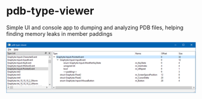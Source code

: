 # pdb-type-viewer

Simple UI and console app to dumping and analyzing PDB files, helping finding memory leaks in member paddings

[![screenshot](docs/app.png)](docs/app.png)
